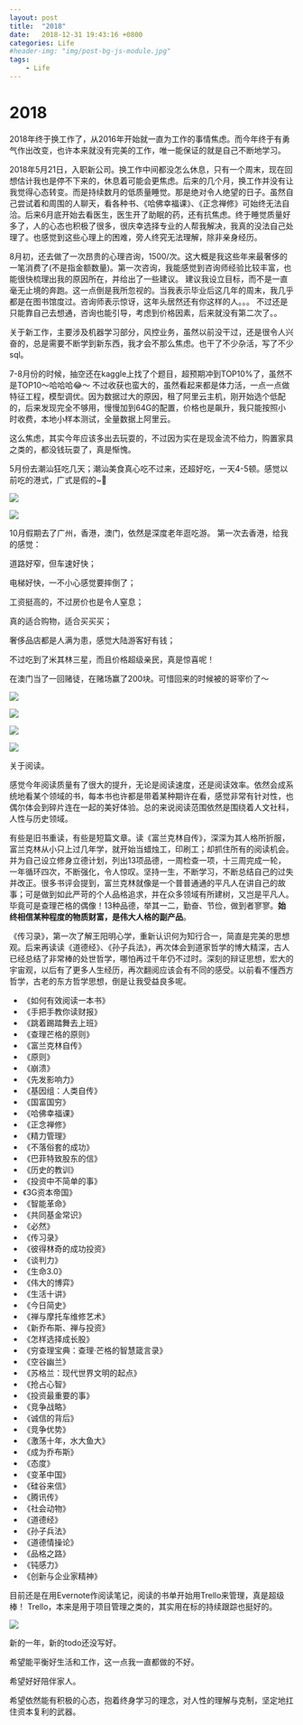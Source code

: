 ```yaml
---
layout: post
title:  "2018"
date:   2018-12-31 19:43:16 +0800
categories: Life
#header-img: "img/post-bg-js-module.jpg"
tags:
    - Life
---
```



# 2018

2018年终于换工作了，从2016年开始就一直为工作的事情焦虑。而今年终于有勇气作出改变，也许本来就没有完美的工作，唯一能保证的就是自己不断地学习。

2018年5月21日，入职新公司。换工作中间都没怎么休息，只有一个周末，现在回想估计我也是停不下来的，休息着可能会更焦虑。后来的几个月，换工作并没有让我觉得心态转变。而是持续数月的低质量睡觉。那是绝对令人绝望的日子。虽然自己尝试着和周围的人聊天，看各种书、《哈佛幸福课》、《正念禅修》可始终无法自洽。后来6月底开始去看医生，医生开了助眠的药，还有抗焦虑。终于睡觉质量好多了，人的心态也积极了很多，很庆幸选择专业的人帮我解决，我真的没法自己处理了。也感觉到这些心理上的困难，旁人终究无法理解，除非亲身经历。

8月初，还去做了一次昂贵的心理咨询，1500/次。这大概是我这些年来最奢侈的一笔消费了(不是指金额数量)。第一次咨询，我能感觉到咨询师经验比较丰富，也能很快梳理出我的原因所在，并给出了一些建议。
建议我设立目标，而不是一直毫无止境的奔跑。这一点倒是我所忽视的。当我表示毕业后这几年的周末，我几乎都是在图书馆度过。咨询师表示惊讶，这年头居然还有你这样的人。。。
不过还是只能靠自己去想通，咨询也能引导，考虑到价格因素，后来就没有第二次了。。

关于新工作，主要涉及机器学习部分，风控业务，虽然以前没干过，还是很令人兴奋的，总是需要不断学到新东西，我才会不那么焦虑。也干了不少杂活，写了不少sql。

7-8月份的时候，抽空还在kaggle上找了个题目，超预期冲到TOP10%了，虽然不是TOP10～哈哈哈😂～
不过收获也蛮大的，虽然看起来都是体力活，一点一点做特征工程，模型调优。因为数据过大的原因，租了阿里云主机，刚开始选个低配的，后来发现完全不够用，慢慢加到64G的配置，价格也是飙升，我只能按照小时收费，本地小样本测试，全量数据上阿里云。



这么焦虑，其实今年应该多出去玩耍的，不过因为实在是现金流不给力，购置家具之类的，都没钱玩耍了，真是惭愧。

5月份去潮汕狂吃几天；潮汕美食真心吃不过来，还超好吃，一天4-5顿。感觉以前吃的港式，广式是假的~🐶

![](../img/article/2018/IMG_7417.jpg)

![](../img/article/2018/IMG_7418.jpg)

10月假期去了广州，香港，澳门，依然是深度老年逛吃游。
第一次去香港，给我的感觉：

道路好窄，但车速好快；

电梯好快，一不小心感觉要摔倒了；

工资挺高的，不过房价也是令人窒息；

真的适合购物，适合买买买；

奢侈品店都是人满为患，感觉大陆游客好有钱；

不过吃到了米其林三星，而且价格超级亲民，真是惊喜呢！

在澳门当了一回赌徒，在赌场赢了200块。可惜回来的时候被的哥宰价了～

![](../img/article/2018/IMG_8426.jpg)

![](../img/article/2018/IMG_8433.jpg)

![](../img/article/2018/IMG_8446.jpg)

![](../img/article/2018/IMG_8450.jpg)



关于阅读。

感觉今年阅读质量有了很大的提升，无论是阅读速度，还是阅读效率。依然会成系统地看某个领域的书，每本书也许都是带着某种期许在看，感觉非常有针对性，也偶尔体会到碎片连在一起的美好体验。总的来说阅读范围依然是围绕着人文社科，人性与历史领域。

有些是旧书重读，有些是短篇文章。读《富兰克林自传》，深深为其人格所折服，富兰克林从小只上过几年学，就开始当蜡烛工，印刷工；却抓住所有的阅读机会。并为自己设立修身立德计划，列出13项品德，一周检查一项，十三周完成一轮，一年循环四次，不断强化，令人惊叹。坚持一生，不断学习，不断总结自己的过失并改正。很多书评会提到，富兰克林就像是一个普普通通的平凡人在讲自己的故事；可是做到如此严苛的个人品格追求，并在众多领域有所建树，又岂是平凡人。毕竟可是查理芒格的偶像！13种品德，举其一二，勤奋、节俭，做到者寥寥。**始终相信某种程度的物质财富，是伟大人格的副产品**。

《传习录》，第一次了解王阳明心学，重新认识何为知行合一，简直是完美的思想观。后来再读读《道德经》、《孙子兵法》，再次体会到道家哲学的博大精深，古人已经总结了非常棒的处世哲学，哪怕再过千年仍不过时。深刻的辩证思想，宏大的宇宙观，以后有了更多人生经历，再次翻阅应该会有不同的感受。以前看不懂西方哲学，古老的东方哲学思想，倒是让我受益良多呢。


* 《如何有效阅读一本书》
* 《手把手教你读财报》
* 《跳着踢踏舞去上班》
* 《查理芒格的原则》
* 《富兰克林自传》
* 《原则》
* 《崩溃》
* 《先发影响力》
* 《基因组：人类自传》
* 《国富国穷》
* 《哈佛幸福课》
* 《正念禅修》
* 《精力管理》
* 《不落俗套的成功》
* 《巴菲特致股东的信》
* 《历史的教训》
* 《投资中不简单的事》
* 《3G资本帝国》
* 《智能革命》
* 《共同基金常识》
* 《必然》
* 《传习录》
* 《彼得林奇的成功投资》
* 《谈判力》
* 《生命3.0》
* 《伟大的博弈》
* 《生活十讲》
* 《今日简史》
* 《禅与摩托车维修艺术》
* 《新乔布斯、禅与投资》
* 《怎样选择成长股》
* 《穷查理宝典：查理·芒格的智慧箴言录》
* 《空谷幽兰》
* 《苏格兰：现代世界文明的起点》
* 《抢占心智》
* 《投资最重要的事》
* 《竞争战略》
* 《诚信的背后》
* 《竞争优势》
* 《激荡十年，水大鱼大》
* 《成为乔布斯》
* 《态度》
* 《变革中国》
* 《硅谷来信》
* 《腾讯传》
* 《社会动物》
* 《道德经》
* 《孙子兵法》
* 《道德情操论》
* 《品格之路》
* 《钝感力》
* 《创新与企业家精神》

目前还是在用Evernote作阅读笔记，阅读的书单开始用Trello来管理，真是超级棒！
Trello，本来是用于项目管理之类的，其实用在标的持续跟踪也挺好的。

![](../img/article/2018/2018-trello.png)

新的一年，新的todo还没写好。

希望能平衡好生活和工作，这一点我一直都做的不好。

希望好好陪伴家人。

希望依然能有积极的心态，抱着终身学习的理念，对人性的理解与克制，坚定地扛住资本复利的武器。

